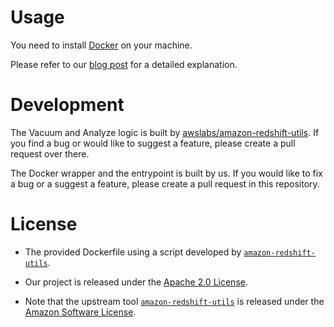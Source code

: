 
# Usage

You need to install [Docker](https://www.docker.com/get-docker) on your machine.

Please refer to our [blog post][alooma-blog-post] for a detailed explanation.

# Development

The Vacuum and Analyze logic is built by [awslabs/amazon-redshift-utils][1]. If you find a bug or would like to suggest a feature, please create a pull request over there.

The Docker wrapper and the entrypoint is built by us. If you would like to fix a bug or a suggest a feature, please create a pull request in this repository.

# License

* The provided Dockerfile using a script developed by [`amazon-redshift-utils`][amazon-redshift-utils-license]. 

* Our project is released under the [Apache 2.0 License][apache-2-license].


* Note that the upstream tool [`amazon-redshift-utils`][amazon-redshift-utils-license] is released under the [Amazon Software License][asl].



[amazon-redshift-utils-license]: https://github.com/awslabs/amazon-redshift-utils/blob/master/LICENSE.txt
[apache-2-license]: https://choosealicense.com/licenses/apache-2.0/
[asl]: http://aws.amazon.com/asl/
[alooma-blog-post]: https://www.alooma.com
[1]: https://github.com/awslabs/amazon-redshift-utils.git
